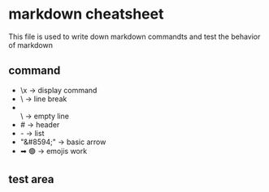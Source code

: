 # markdown cheatsheet
This file is used to write down markdown commandts and test the behavior of markdown

## command
- \\x &#8594; display command
- \  &#8594; line break
- \
  \  &#8594; empty line 
- \# &#8594; header  
- \- &#8594; list  
- "&\#8594;" &#8594; basic arrow  
- ➡ 🟢 &#8594; emojis work  

## test area
